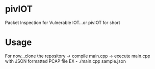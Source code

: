 # pivIOT
Packet Inspection for Vulnerable IOT...or pivIOT for short

# Usage
For now...clone the repository -> compile main.cpp -> execute main.cpp with JSON formatted PCAP file
EX - ./main.cpp sample.json

